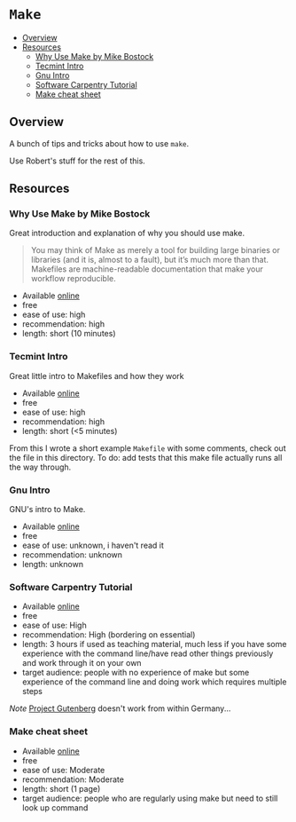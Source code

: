 # `Make`

<!-- MarkdownTOC autolink="true" autoanchor="true" markdown_preview="github" -->

- [Overview](#overview)
- [Resources](#resources)
	- [Why Use Make by Mike Bostock](#why-use-make-by-mike-bostock)
	- [Tecmint Intro](#tecmint-intro)
	- [Gnu Intro](#gnu-intro)
	- [Software Carpentry Tutorial](#software-carpentry-tutorial)
	- [Make cheat sheet](#make-cheat-sheet)

<!-- /MarkdownTOC -->

<a id="overview"></a>
## Overview

A bunch of tips and tricks about how to use `make`. 

Use Robert's stuff for the rest of this.

<a id="resources"></a>
## Resources

<a id="why-use-make-by-mike-bostock"></a>
### Why Use Make by Mike Bostock

Great introduction and explanation of why you should use make.

> You may think of Make as merely a tool for building large binaries or libraries (and it is, almost to a fault), 
> but it’s much more than that. Makefiles are machine-readable documentation that make your workflow reproducible.

- Available [online](https://bost.ocks.org/mike/make/)
- free
- ease of use: high
- recommendation: high
- length: short (10 minutes)

<a id="tecmint-intro"></a>
### Tecmint Intro

Great little intro to Makefiles and how they work

- Available [online](https://www.tecmint.com/a-brief-introduction-to-makefiles-in-open-source-software-development-with-gnu-make/)
- free
- ease of use: high
- recommendation: high
- length: short (<5 minutes)

From this I wrote a short example `Makefile` with some comments, check out the file in this directory. To do: add tests that this make file actually runs all the way through.

<a id="gnu-intro"></a>
### Gnu Intro

GNU's intro to Make.

- Available [online](https://www.gnu.org/software/make/manual/html_node/Introduction.html)
- free
- ease of use: unknown, i haven't read it
- recommendation: unknown
- length: unknown

<a id="software-carpentry-tutorial"></a>
### Software Carpentry Tutorial

- Available [online](https://swcarpentry.github.io/make-novice/)
- free
- ease of use: High
- recommendation: High (bordering on essential)
- length: 3 hours if used as teaching material, much less if you have some experience with the command line/have read other things previously and work through it on your own
- target audience: people with no experience of make but some experience of the command line and doing work which requires multiple steps

*Note* [Project Gutenberg](http://www.gutenberg.org/) doesn't work from within Germany...

<a id="make-cheat-sheet"></a>
### Make cheat sheet

- Available [online](http://eduardolezcano.com/wp-content/uploads/2016/06/make_cheatsheet.pdf)
- free
- ease of use: Moderate
- recommendation: Moderate
- length: short (1 page)
- target audience: people who are regularly using make but need to still look up command
